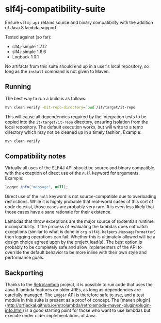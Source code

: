 # slf4j-compatibility-suite

Ensure `slf4j-api` retains source and binary compatibility with the
addition of Java 8 lambda support.

Tested against (so far):

* slf4j-simple 1.7.12
* slf4j-simple 1.6.6
* Logback 1.0.1

No artifacts from this suite should end up in a user's local repository,
so long as the `install` command is not given to Maven.

## Running

The best way to run a build is as follows:

```sh
mvn clean verify -Dit-repo-directory=`pwd`/it/target/it-repo
```

This will cause all dependencies required by the integration tests to be
copied into the `it/target/it-repo` directory, ensuring isolation from the
local repository. The default execution works, but will write to a temp
directory which may not be cleaned up in a timely fashion. Example:

```sh
mvn clean verify
```

## Compatibility notes

Virtually all uses of the SLF4J API should be source and binary compatible,
with the exception of direct use of the `null` keyword for arguments.
Example:

```java
logger.info("message", null);
```

Direct use of the `null` keyword is not source-compatible due to overloading
restrictions. While it is highly probable that real-world cases of this sort
of code do exist, those cases are probably very rare. It is even less likely
that those cases have a sane rationale for their existence.

Lambdas that throw exceptions are the major source of (potential) runtime
incompatibility. If the process of evaluating the lambdas does not catch
exceptions (similar to what is done in `org.slf4j.helpers.MessageFormatter`)
then logging operations can fail. Whether this is ultimately allowed will be
a design choice agreed upon by the project lead(s). The best option is
probably to be completely safe and allow implementers of the API to override
the default behavior to be more inline with their own style and performance
goals.

## Backporting

Thanks to the [Retrolambda](https://github.com/orfjackal/retrolambda) project,
it is possible to run code that uses the Java 8 lambda features on older JREs,
as long as dependencies are carefully managed. The `Logger` API is therefore
safe to use, and a test module in this suite is present as a proof of concept.
The [maven plugin]
(http://orfjackal.github.io/retrolambda/retrolambda-maven-plugin/plugin-info.html)
is a good starting point for those who want to use lambdas but execute under
older implementations of Java.

